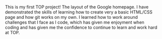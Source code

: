 This is my first TOP project! The layout of the Google homepage. I have demonstrated the skills of learning how to create very a basic HTML/CSS page and how git works on my own. I learned how to work around challenges that I face as I code, which has given me enjoyment when coding and has given me the confidence to continue to learn and work hard at TOP.